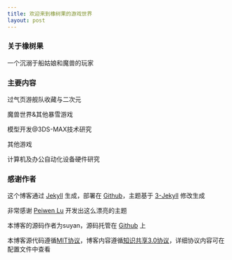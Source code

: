 ```yaml
---
title: 欢迎来到橡树果的游戏世界
layout: post
---
```


### 关于橡树果

  一个沉溺于船姑娘和魔兽的玩家

### 主要内容

  过气页游舰队收藏与二次元

  魔兽世界&其他暴雪游戏

  模型开发@3DS-MAX技术研究

  其他游戏

  计算机及办公自动化设备硬件研究

### 感谢作者

  这个博客通过 [Jekyll](http://jekyllrb.com/) 生成，部署在 [Github](https://pages.github.com)，主题基于 [3-Jekyll](https://github.com/P233/3-Jekyll) 修改生成
  
  非常感谢 [Peiwen Lu](https://github.com/P233) 开发出这么漂亮的主题
  
  本博客的源码作者为suyan，源码托管在 [Github](https://github.com/suyan/suyan.github.io) 上
  
  本博客源代码遵循[MIT协议](https://github.com/XSG-Windy/XSG-Windy.github.io/blob/master/LICENSE.txt)，博客内容遵循[知识共享3.0协议](https://github.com/XSG-Windy/XSG-Windy.github.io/blob/master/LICENSE(CONTENT).txt)，详细协议内容可在配置文件中查看
